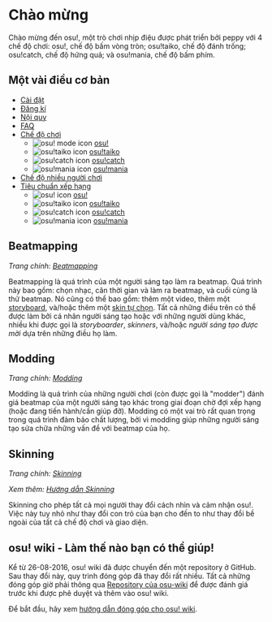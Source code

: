 # Chào mừng

Chào mừng đến osu!, một trò chơi nhịp điệu được phát triển bởi peppy với 4 chế độ chơi: osu!, chế độ bấm vòng tròn; osu!taiko, chế độ đánh trống; osu!catch, chế độ hứng quả; và osu!mania, chế độ bấm phím.

## Một vài điều cơ bản

- [Cài đặt](/wiki/Installation)
- [Đăng kí](/wiki/Registration)
- [Nội quy](/wiki/Rules)
- [FAQ](/wiki/FAQ)
- [Chế độ chơi](/wiki/Game_mode)
  - ![osu! mode icon](/wiki/shared/mode/osu.png) [osu!](/wiki/Game_mode/osu!)
  - ![osu!taiko icon](/wiki/shared/mode/taiko.png) [osu!taiko](/wiki/Game_mode/osu!taiko)
  - ![osu!catch icon](/wiki/shared/mode/catch.png) [osu!catch](/wiki/Game_mode/osu!catch)
  - ![osu!mania icon](/wiki/shared/mode/mania.png) [osu!mania](/wiki/Game_mode/osu!mania)
- [Chế độ nhiều người chơi](/wiki/Multi)
- [Tiêu chuẩn xếp hạng](/wiki/Ranking_Criteria)
  - ![osu! icon](/wiki/shared/mode/osu.png) [osu!](/wiki/Ranking_Criteria/osu!)
  - ![osu!taiko icon](/wiki/shared/mode/taiko.png) [osu!taiko](/wiki/Ranking_Criteria/osu!taiko)
  - ![osu!catch icon](/wiki/shared/mode/catch.png) [osu!catch](/wiki/Ranking_Criteria/osu!catch)
  - ![osu!mania icon](/wiki/shared/mode/mania.png) [osu!mania](/wiki/Ranking_Criteria/osu!mania)

## Beatmapping

*Trang chính: [Beatmapping](/wiki/Beatmapping)*

Beatmapping là quá trình của một người sáng tạo làm ra beatmap. Quá trình này bao gồm: chọn nhạc, căn thời gian và làm ra beatmap, và cuối cùng là thử beatmap. Nó cũng có thể bao gồm: thêm một video, thêm một [storyboard](/wiki/Storyboarding), và/hoặc thêm một [skin tự chọn](/wiki/Skinning). Tất cả những điều trên có thể được làm bởi cá nhân người sáng tạo hoặc với những người dùng khác, nhiều khi được gọi là *storyboarder*, *skinners*, và/hoặc *người sáng tạo được mời* dựa trên những điều họ làm.

## Modding

*Trang chính: [Modding](/wiki/Modding)*

Modding là quá trình của những người chơi (còn được gọi là "modder") đánh giá beatmap của một người sáng tạo khác trong giai đoạn chờ đợi xếp hạng (hoặc đang tiến hành/cần giúp đỡ). Modding có một vai trò rất quan trọng trong quá trình đảm bảo chất lượng, bởi vì modding giúp những người sáng tạo sửa chữa những vấn đề với beatmap của họ.

## Skinning

*Trang chính: [Skinning](/wiki/Skinning)*

*Xem thêm: [Hướng dẫn Skinning](/wiki/Skinning/Guides_and_important_threads)*

Skinning cho phép tất cả mọi người thay đổi cách nhìn và cảm nhận osu!. Việc này tuy nhỏ như thay đổi con trỏ của bạn cho đến to như thay đổi bề ngoài của tất cả chế độ chơi và giao diện.

## osu! wiki - Làm thế nào bạn có thể giúp!

Kể từ 26-08-2016, osu! wiki đã được chuyển đến một repository ở GitHub. Sau thay đổi này, quy trình đóng góp đã thay đổi rất nhiều. Tất cả những đóng góp giờ phải thông qua [Repository của osu-wiki](https://github.com/ppy/osu-wiki) để được đánh giá trước khi được phê duyệt và thêm vào osu! wiki.

Để bắt đầu, hãy xem [hướng dẫn đóng góp cho osu! wiki](/wiki/osu!_wiki_Contribution_Guide).
